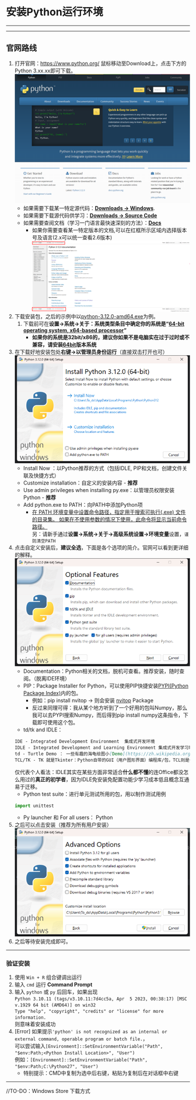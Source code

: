 # 安装Python运行环境
---

---

## 官网路线
1. 打开官网：https://www.python.org/ 鼠标移动至Download上，点击下方的Python 3.xx.xx即可下载。<br />![Python_OS.png](..%2F..%2FPics%2FPython_OS.png)
   * 如果需要下载某一特定源代码：**[Downloads -> Windows](https://www.python.org/downloads/windows/)**.
   * 如果需要下载源代码供学习：**[Downloads -> Source Code](https://www.python.org/downloads/source/)**
   * 如果需要查阅文档（学习一门语言最快速深刻的方法）：**[Docs](https://docs.python.org/3/)**
     * 如果你需要查看某一特定版本的文档,可以在红框所示区域内选择版本号及语言(2.x可以统一查看2.6版本)<br />![Python_Docs.png](../../Pics/Python_Docs.png)
2. 下载安装包，之后的示例中以[python-3.12.0-amd64.exe](..%2F..%2FPackages%2Fpython-3.12.0-amd64.exe)为例。
   1. 下载前可在**设置->系统->关于：系统类型条目中确定你的系统是“[64-bit operating system, x64-based processor](https://support.microsoft.com/zh-tw/windows/32-%E4%BD%8D%E5%85%83%E8%88%87-64-%E4%BD%8D%E5%85%83-windows-%E5%B8%B8%E8%A6%8B%E5%95%8F%E9%A1%8C%E9%9B%86-c6ca9541-8dce-4d48-0415-94a3faa2e13d)”**
      * **如果你的系统是32bit/x86的，建议你如果不是电脑实在过于过时或不兼容，请安装[64bit](https://msdn.itellyou.cn/)版本系统**
3. 在下载好地安装包处**右键->以管理员身份运行**（直接双击打开也可） <br />![Python_Ins_1.png](../../Pics/Python_Ins_1.png)
   * Install Now ：以Python推荐的方式（包括IDLE, PIP和文档，创建文件关联及快捷方式）
   * Customize installation：自定义的安装内容 - **推荐**
   * Use admin privileges when installing py.exe：以管理员权限安装Python - **推荐**
   * Add python.exe to PATH：向PATH中添加Python项
     * [在 PATH 环境变量中设置命令路径，指定用于搜索可执行(.exe) 文件的目录集。 如果在不使用参数的情况下使用，此命令将显示当前命令路径。](https://learn.microsoft.com/zh-cn/windows-server/administration/windows-commands/path)<br />另：请新手通过**设置->系统->关于->高级系统设置->环境变量**设置，`谨防清空PATH`
4. 点击自定义安装后，**建议全选**，下面是各个选项的简介。官网可以看到更详细的解释。<br />![img.png](../../Pics/Python_Ins_2.png)
   * Documentation：Python相关的文档，脱机可查看。推荐安装，随时查阅。（脱离IDE环境）
   * PIP：Package Installer for Python，可以使用PIP快捷安装[PYPI(Python Package Index)](https://pypi.org/)内的包。
     * 例如：pip install nvitop -> 则会安装 [nvitop](https://pypi.org/project/nvitop/) Package
     * 反过来同理可得：我从某个地方听到了一个好用的包叫Numpy，那么我可以去PYPI搜索Numpy，而后得到pip install numpy这条指令，下载即可使用这个包。
   * td/tk and IDLE：
   ```markdown
   IDE - Integrated Development Environment  集成式开发环境
   IDLE - Integrated Development and Learning Environment 集成式开发学习环境
   td - Turtle Demo ： 一些有趣的海龟绘图小[Demo](https://zh.wikipedia.org/zh-tw/Demo)。是抖音营销号最喜欢的糊弄外行的玩具。
   TCL/TK - TK 就是Tkinter：Python自带的GUI（用户图形界面）编程库/包，TCL则是一种脚本语言，主要用于自动化测试。
   ```
   仅代表个人看法：IDLE其实在某些方面非常适合**什么都不懂**的连Office都没怎么用过的**真正的初学者**，因为IDLE免安装免配置功能少学习成本低且概念互通易于迁移。
   * Python test suite：进行单元测试所用的包，用以制作测试用例
   ```Python
   import unittest
   ```
   * Py launcher 和 For all users： Python
5. 之后可以点击安装（推荐为所有用户安装）<br />![Python_Ins_3.png](..%2F..%2FPics%2FPython_Ins_3.png)
6. 之后等待安装完成即可。
---
### 验证安装
1. 使用 `Win + R` 组合键调出运行
2. 输入 `cmd` 运行 **Command Prompt**
3. 输入 `python` 或 `py` 后回车，如果出现<br />`Python 3.10.11 (tags/v3.10.11:7d4cc5a, Apr  5 2023, 00:38:17) [MSC v.1929 64 bit (AMD64)] on win32
   `<br />`Type "help", "copyright", "credits" or "license" for more information.`<br />则意味着安装成功
4. [Error] 如果提示`'python' is not recognized as an internal or external command, operable program or batch file.`，<br />可以尝试输入`[Environment]::SetEnvironmentVariable("Path", "$env:Path;<Python Install Location>", "User")`<br />例如：`[Environment]::SetEnvironmentVariable("Path", "$env:Path;C:\Python27", "User")`
   * 特别提示：CMD中复制为选中后右键，粘贴为复制后在对话框中右键
---
//TO-DO：Windows Store 下载方式